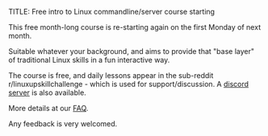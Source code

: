 TITLE: Free intro to Linux commandline/server course starting 

This free month-long course is re-starting again on the first Monday of next month.

Suitable whatever your background, and aims to provide that "base layer" of traditional Linux skills in a fun interactive way.

The course is free, and daily lessons appear in the sub-reddit r/linuxupskillchallenge - which is used for support/discussion. A [discord server](https://discordapp.com/invite/wd4Zqyk) is also available.

More details at our [FAQ](https://www.reddit.com/r/linuxupskillchallenge/comments/qeymzb/please_read_this_first_how_this_works_faq/).

Any feedback is very welcomed.
